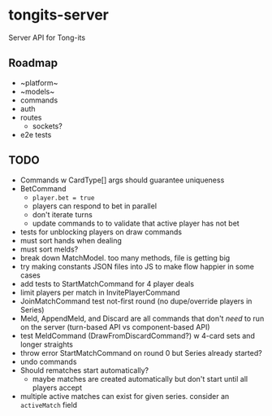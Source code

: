 # tongits-server
Server API for Tong-its

## Roadmap
- ~platform~
- ~models~
- commands
- auth
- routes
  - sockets?
- e2e tests

## TODO
- Commands w CardType[] args should guarantee uniqueness
- BetCommand
  - `player.bet = true`
  - players can respond to bet in parallel
  - don't iterate turns
  - update commands to to validate that active player has not bet
- tests for unblocking players on draw commands
- must sort hands when dealing
- must sort melds?
- break down MatchModel. too many methods, file is getting big
- try making constants JSON files into JS to make flow happier in some cases
- add tests to StartMatchCommand for 4 player deals
- limit players per match in InvitePlayerCommand
- JoinMatchCommand test not-first round (no dupe/override players in Series)
- Meld, AppendMeld, and Discard are all commands that don't _need_ to run on the server (turn-based API vs component-based API)
- test MeldCommand (DrawFromDiscardCommand?) w 4-card sets and longer straights
- throw error StartMatchCommand on round 0 but Series already started?
- undo commands
- Should rematches start automatically?
  - maybe matches are created automatically but don't start until all players accept
- multiple active matches can exist for given series. consider an `activeMatch` field
